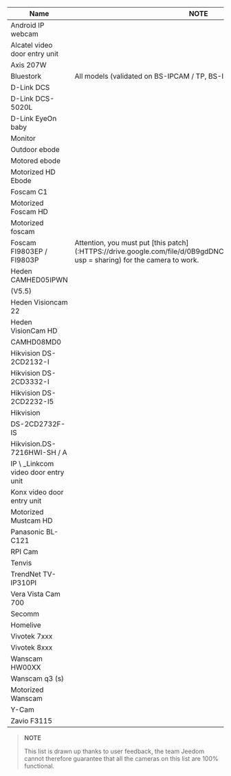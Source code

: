 | Name                     | NOTE                | Link                     |
|-------------------------|-------------------------|--------------------------|
| Android IP webcam       |                         |                          |
| Alcatel video door entry unit   |                         |                          |
| Axis 207W               |                         |                          |
| Bluestork               | All models (validated on BS-IPCAM / TP, BS-IPCAM-W, BS-CAM-IND) |                          |
| D-Link DCS              |                         |                          |
| D-Link DCS-5020L        |                         |                          |
| D-Link EyeOn baby       |                         |                          |
| Monitor                 |                         |                          |
| Outdoor ebode        |                         |                          |
| Motored ebode          |                         |                          |
| Motorized HD Ebode      |                         |                          |
| Foscam C1               |                         |                          |
| Motorized Foscam HD     |                         |                          |
| Motorized foscam        |                         |                          |
| Foscam FI9803EP / FI9803P | Attention, you must put [this patch] (:HTTPS://drive.google.com/file/d/0B9gdDNCtvjAITEs0UjduRV9zSG8/view?usp = sharing) for the camera to work.
| Heden CAMHED05IPWN      |                         |                          |
| (V5.5)                  |                         |                          |
| Heden Visioncam 22      |                         |                          |
| Heden VisionCam HD      |                         |                          |
| CAMHD08MD0              |                         |                          |
| Hikvision DS-2CD2132-I  |                         |                          |
| Hikvision DS-2CD3332-I  |                         |                          |
| Hikvision DS-2CD2232-I5 |                         |                          |
| Hikvision               |                         |                          |
| DS-2CD2732F-IS          |                         |                          |
| Hikvision.DS-7216HWI-SH / A |                         |                          |
| IP \ _Linkcom video door entry unit |                         |                          |
| Konx video door entry unit      |                         |                          |
| Motorized Mustcam HD    |                         |                          |
| Panasonic BL-C121       |                         |                          |
| RPI Cam                 |                         |                          |
| Tenvis                  |                         |                          |
| TrendNet TV-IP310PI     |                         |                          |
| Vera Vista Cam 700      |                         |                          |
| Secomm                  |                         |                          |
| Homelive                |                         |                          |
| Vivotek 7xxx            |                         |                          |
| Vivotek 8xxx            |                         |                          |
| Wanscam HW00XX          |                         |                          |
| Wanscam q3 (s)           |                         |                          |
| Motorized Wanscam       |                         |                          |
| Y-Cam                   |                         |                          |
| Zavio F3115             |                         |                          |

> **NOTE**
>
> This list is drawn up thanks to user feedback, the team
> Jeedom cannot therefore guarantee that all the cameras on this list
> are 100% functional.
